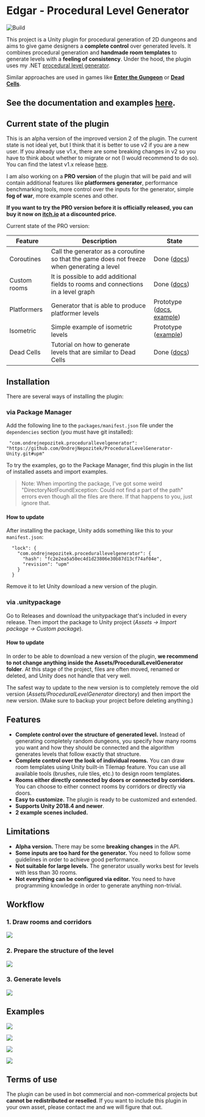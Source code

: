 # Edgar - Procedural Level Generator
![Build](https://github.com/OndrejNepozitek/ProceduralLevelGenerator-Unity/workflows/Build/badge.svg)

This project is a Unity plugin for procedural generation of 2D dungeons and aims to give game designers a **complete control** over generated levels. It combines procedural generation and **handmade room templates** to generate levels with a **feeling of consistency**. Under the hood, the plugin uses my .NET [procedural level generator](https://github.com/OndrejNepozitek/ProceduralLevelGenerator).

Similar approaches are used in games like [**Enter the Gungeon**](https://www.boristhebrave.com/2019/07/28/dungeon-generation-in-enter-the-gungeon/) or [**Dead Cells**](https://www.indiedb.com/games/dead-cells/news/the-level-design-of-a-procedurally-generated-metroidvania).

## See the documentation and examples [here](https://ondrejnepozitek.github.io/ProceduralLevelGenerator-Unity/docs/introduction).

## Current state of the plugin

This is an alpha version of the improved version 2 of the plugin. The current state is not ideal yet, but I think that it is better to use v2 if you are a new user. If you already use v1.x, there are some breaking changes in v2 so you have to think about whether to migrate or not (I would recommend to do so). You can find the latest v1.x release [here](https://github.com/OndrejNepozitek/ProceduralLevelGenerator-Unity/tree/v1.0.3).

I am also working on a **PRO version** of the plugin that will be paid and will contain additional features like **platformers generator**, performance benchmarking tools, more control over the inputs for the generator, simple **fog of war**, more example scenes and other.

**If you want to try the PRO version before it is officially released, you can buy it now on [itch.io](https://ondrejnepozitek.itch.io/edgar-pro) at a discounted price.**

Current state of the PRO version:

| Feature      | Description                                                                                | State                                                                                                                                                                                                                                       |
|--------------|--------------------------------------------------------------------------------------------|---------------------------------------------------------------------------------------------------------------------------------------------------------------------------------------------------------------------------------------------|
| Coroutines   | Call the generator as a coroutine so that the game does not freeze when generating a level | Done ([docs](https://ondrejnepozitek.github.io/ProceduralLevelGenerator-Unity/docs/generators/dungeon-generator#pro-with-coroutines))                                                                                                       |
| Custom rooms | It is possible to add additional fields to rooms and connections in a level graph          | Done ([docs](https://ondrejnepozitek.github.io/ProceduralLevelGenerator-Unity/docs/basics/level-graphs#pro-custom-rooms-and-connections))                                                                                                   |
| Platformers  | Generator that is able to produce platformer levels                                        | Prototype ([docs](https://ondrejnepozitek.github.io/ProceduralLevelGenerator-Unity/docs/generators/platformer-generator), [example](https://ondrejnepozitek.github.io/ProceduralLevelGenerator-Unity/docs/examples/platformer-1)) |
| Isometric    | Simple example of isometric levels                                                         | Prototype ([example](https://ondrejnepozitek.github.io/ProceduralLevelGenerator-Unity/docs/examples/isometric-1))                                                                                                                      |
| Dead Cells   | Tutorial on how to generate levels that are similar to Dead Cells                         | Done ([docs](https://ondrejnepozitek.github.io/ProceduralLevelGenerator-Unity/docs/examples/dead-cells))                                                                                                                                    |

## Installation

There are several ways of installing the plugin:

### via Package Manager
Add the following line to the `packages/manifest.json` file under the `dependencies` section (you must have git installed):
```
 "com.ondrejnepozitek.procedurallevelgenerator": "https://github.com/OndrejNepozitek/ProceduralLevelGenerator-Unity.git#upm"
```
To try the examples, go to the Package Manager, find this plugin in the list of installed assets and import examples.

> Note: When importing the package, I've got some weird "DirectoryNotFoundException: Could not find a part of the path" errors even though all the files are there. If that happens to you, just ignore that.

#### How to update
After installing the package, Unity adds something like this to your `manifest.json`:

```
  "lock": {
    "com.ondrejnepozitek.procedurallevelgenerator": {
      "hash": "fc2e2ea5a50ec4d1d23806e30b87d13cf74af04e",
      "revision": "upm"
    }
  }
```

Remove it to let Unity download a new version of the plugin.

### via .unitypackage

Go to Releases and download the unitypackage that's included in every release. Then import the package to Unity project (*Assets -> Import package -> Custom package*).

#### How to update
In order to be able to download a new version of the plugin, **we recommend to not change anything inside the Assets/ProceduralLevelGenerator folder**. At this stage of the project, files are often moved, renamed or deleted, and Unity does not handle that very well.

The safest way to update to the new version is to completely remove the old version (*Assets/ProceduralLevelGenerator* directory) and then import the new version. (Make sure to backup your project before deleting anything.)

## Features

- **Complete control over the structure of generated level.** Instead of generating completely random dungeons, you specify how many rooms you want and how they should be connected and the algorithm generates levels that follow exactly that structure.
- **Complete control over the look of individual rooms.** You can draw room templates using Unity built-in Tilemap feature. You can use all available tools (brushes, rule tiles, etc.) to design room templates.
- **Rooms either directly connected by doors or connected by corridors.** You can choose to either connect rooms by corridors or directly via doors.
- **Easy to customize.** The plugin is ready to be customized and extended.
- **Supports Unity 2018.4 and newer**.
- **2 example scenes included.**

## Limitations
- **Alpha version.** There may be some **breaking changes** in the API.
- **Some inputs are too hard for the generator.** You need to follow some guidelines in order to achieve good performance.
- **Not suitable for large levels.** The generator usually works best for levels with less than 30 rooms.
- **Not everything can be configured via editor.** You need to have programming knowledge in order to generate anything non-trivial.

## Workflow 

### 1. Draw rooms and corridors

![](https://ondrejnepozitek.github.io/ProceduralLevelGenerator-Unity/img/v2/room_templates_multiple.png)

### 2. Prepare the structure of the level

![](https://ondrejnepozitek.github.io/ProceduralLevelGenerator-Unity/img/v2/examples/example1_level_graph2.png)

### 3. Generate levels

![](https://ondrejnepozitek.github.io/ProceduralLevelGenerator-Unity/img/v2/generated_levels_multiple.png)

## Examples

![](https://ondrejnepozitek.github.io/ProceduralLevelGenerator-Unity/img/original/example1_result1.png)

![](https://ondrejnepozitek.github.io/ProceduralLevelGenerator-Unity/img/original/example1_result_reallife1.png)

![](https://ondrejnepozitek.github.io/ProceduralLevelGenerator-Unity/img/original/example2_result1.png)

![](https://ondrejnepozitek.github.io/ProceduralLevelGenerator-Unity/img/original/example2_result_reallife1.png)

## Terms of use

The plugin can be used in bot commercial and non-commerical projects but **cannot be redistributed or reselled**. If you want to include this plugin in your own asset, please contact me and we will figure that out.


